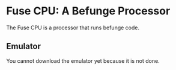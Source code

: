 # Fuse CPU: A Befunge Processor

The Fuse CPU is a processor that runs befunge code.

## Emulator

You cannot download the emulator yet because it is not done.
